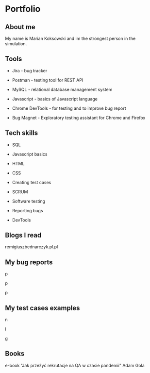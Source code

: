 # Portfolio


## About me
My name is Marian Koksowski and im the strongest person in the simulation.

## Tools

* Jira - bug tracker

* Postman - testing tool for REST API

* MySQL - relational database management system

* Javascript - basics of Javascript language

* Chrome DevTools - for testing and to improve bug report

* Bug Magnet - Exploratory testing assistant for Chrome and Firefox

## Tech skills

* SQL

* Javascript basics

* HTML

* CSS

* Creating test cases

* SCRUM

* Software testing

* Reporting bugs

* DevTools

## Blogs I read

remigiuszbednarczyk.pl.pl

## My bug reports

p

p

p


## My test cases examples

n

i

g

## Books

e-book "Jak przeżyć rekrutacje na QA w czasie pandemii" Adam Gola

